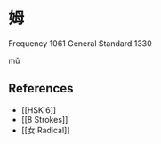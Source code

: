 # 姆
Frequency 1061
General Standard 1330

mǔ


## References
- [[HSK 6]]
- [[8 Strokes]]
- [[女 Radical]]